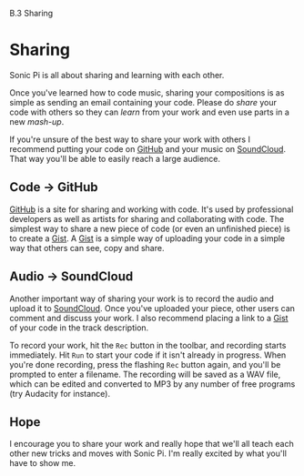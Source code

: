 B.3 Sharing

# Sharing

Sonic Pi is all about sharing and learning with each other. 

Once you've learned how to code music, sharing your compositions is as
simple as sending an email containing your code. Please do *share* your
code with others so they can *learn* from your work and even use parts
in a new *mash-up*. 

If you're unsure of the best way to share your work with others I
recommend putting your code on [GitHub](https://github.com) and your
music on [SoundCloud](https://soundcloud.com). That way you'll be able
to easily reach a large audience.

## Code -> GitHub

[GitHub](https://github.com) is a site for sharing and working with
code. It's used by professional developers as well as artists for
sharing and collaborating with code. The simplest way to share a new piece
of code (or even an unfinished piece) is to create a
[Gist](https://gist.github.com). A [Gist](https://gist.github.com) is a
simple way of uploading your code in a simple way that others can see,
copy and share.

## Audio -> SoundCloud

Another important way of sharing your work is to record the audio and
upload it to [SoundCloud](https://soundcloud.com). Once you've uploaded
your piece, other users can comment and discuss your work. I also
recommend placing a link to a [Gist](https://gist.github.com) of your
code in the track description.

To record your work, hit the `Rec` button in the toolbar, and
recording starts immediately.  Hit `Run` to start your code if
it isn't already in progress.  When you're done recording, press the
flashing `Rec` button again, and you'll be prompted to enter a
filename.  The recording will be saved as a WAV file, which can be
edited and converted to MP3 by any number of free programs (try
Audacity for instance).

## Hope

I encourage you to share your work and really hope that we'll all teach
each other new tricks and moves with Sonic Pi. I'm really excited by
what you'll have to show me.

